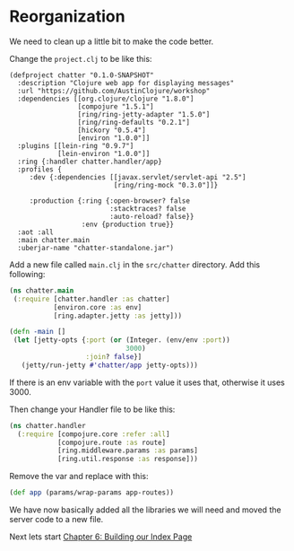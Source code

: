 # Reorganization

We need to clean up a little bit to make the code better.

Change the `project.clj` to be like this:

```
(defproject chatter "0.1.0-SNAPSHOT"  
  :description "Clojure web app for displaying messages"  
  :url "https://github.com/AustinClojure/workshop"
  :dependencies [[org.clojure/clojure "1.8.0"]
                 [compojure "1.5.1"]                 
                 [ring/ring-jetty-adapter "1.5.0"]                 
                 [ring/ring-defaults "0.2.1"]
                 [hickory "0.5.4"]                 
                 [environ "1.0.0"]]
  :plugins [[lein-ring "0.9.7"]            
            [lein-environ "1.0.0"]]
  :ring {:handler chatter.handler/app}
  :profiles {
     :dev {:dependencies [[javax.servlet/servlet-api "2.5"]                               
                          [ring/ring-mock "0.3.0"]]}
                             
     :production {:ring {:open-browser? false
                         :stacktraces? false
                         :auto-reload? false}}
                  :env {production true}}
  :aot :all  
  :main chatter.main  
  :uberjar-name "chatter-standalone.jar")
```



Add a new file called `main.clj` in the `src/chatter` directory. Add this following: 

```clojure
(ns chatter.main  
 (:require [chatter.handler :as chatter]            
           [environ.core :as env]            
           [ring.adapter.jetty :as jetty]))

(defn -main []
 (let [jetty-opts {:port (or (Integer. (env/env :port))
                             3000)
                   :join? false}]
   (jetty/run-jetty #'chatter/app jetty-opts)))
```

If there is an env variable with the `port` value it uses that, otherwise it uses 3000. 


Then change your Handler file to be like this: 

```clojure
(ns chatter.handler
  (:require [compojure.core :refer :all]
            [compojure.route :as route]
            [ring.middleware.params :as params]
            [ring.util.response :as response]))
```

Remove the var and replace with this:

```clojure
(def app (params/wrap-params app-routes))
```

We have now basically added all the libraries we will need and moved the server code to a new file.

Next lets start [Chapter 6: Building our Index Page](/Pages/6-build-page.md")

